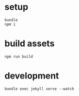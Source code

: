 # setup

```
bundle
npm i
```

# build assets

```
npm run build
```

# development

```
bundle exec jekyll serve --watch
```
